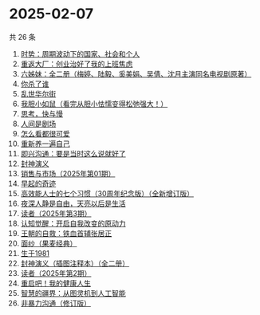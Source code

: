 # 2025-02-07

共 26 条

<!-- BEGIN WEREAD -->
<!-- 最后更新时间 2025-02-07 05:21:21 +0800 -->
1. [时势：周期波动下的国家、社会和个人](https://weread.qq.com/web/bookDetail/95332ad0813ab8705g016ce7)
1. [重返大厂：创业治好了我的上班焦虑](https://weread.qq.com/web/bookDetail/d2d322f0813ab99fdg012f73)
1. [六姊妹：全二册（梅婷、陆毅、奚美娟、吴倩、沈月主演同名电视剧原著）](https://weread.qq.com/web/bookDetail/51432e4071a73c495147467)
1. [你杀了谁](https://weread.qq.com/web/bookDetail/fdb32f80813ab9a47g0136aa)
1. [乱世华尔街](https://weread.qq.com/web/bookDetail/22432840813ab6ee1g018d20)
1. [我胆小如鼠（看完从胆小怯懦变得松弛强大！）](https://weread.qq.com/web/bookDetail/276323e0813ab90a5g0144d7)
1. [思考，快与慢](https://weread.qq.com/web/bookDetail/af83263058c217af81f8979)
1. [人间是剧场](https://weread.qq.com/web/bookDetail/86b32be0813ab6ff7g0130c2)
1. [怎么看都很可爱](https://weread.qq.com/web/bookDetail/58632340813ab9455g014db0)
1. [重新养一遍自己](https://weread.qq.com/web/bookDetail/6dd326f0813ab9a44g0167de)
1. [即兴沟通：要是当时这么说就好了](https://weread.qq.com/web/bookDetail/94f32c30813ab9942g0158fd)
1. [封神演义](https://weread.qq.com/web/bookDetail/b453256055b0e7b4550bbdd)
1. [销售与市场（2025年第01期）](https://weread.qq.com/web/bookDetail/bb4323d0813ab9a4dg01560d)
1. [早起的奇迹](https://weread.qq.com/web/bookDetail/e9c32220723bdc9ee9ca9c7)
1. [高效能人士的七个习惯（30周年纪念版）（全新增订版）](https://weread.qq.com/web/bookDetail/56d325907203e8a856def7f)
1. [夜深人静是自由，天亮以后是生活](https://weread.qq.com/web/bookDetail/d2b32520813ab95acg015e07)
1. [读者（2025年第3期）](https://weread.qq.com/web/bookDetail/37232490813ab9a61g0121cb)
1. [认知觉醒：开启自我改变的原动力](https://weread.qq.com/web/bookDetail/6a732ce07201202c6a7b30a)
1. [王朝的自救：铁血首辅张居正](https://weread.qq.com/web/bookDetail/16932270813ab9859g010cc6)
1. [面纱（果麦经典）](https://weread.qq.com/web/bookDetail/d93321205c8649d93169039)
1. [生于1981](https://weread.qq.com/web/bookDetail/c5932f60716db9cdc5922fd)
1. [封神演义（插图注释本）（全二册）](https://weread.qq.com/web/bookDetail/13b32790813ab9a46g01705f)
1. [读者（2025年第2期）](https://weread.qq.com/web/bookDetail/2c432ce0813ab99d3g010c09)
1. [重启吧！我的健康人生](https://weread.qq.com/web/bookDetail/e8a32e80813ab8de4g0191c2)
1. [智慧的疆界：从图灵机到人工智能](https://weread.qq.com/web/bookDetail/b9732f007168ac3cb976eca)
1. [非暴力沟通（修订版）](https://weread.qq.com/web/bookDetail/b7d32470813ab7e0eg015e3f)
<!-- END WEREAD -->